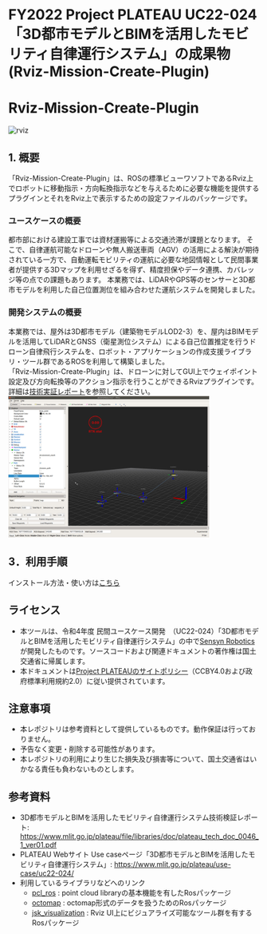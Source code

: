#  FY2022 Project PLATEAU UC22-024「3D都市モデルとBIMを活用したモビリティ自律運行システム」の成果物(Rviz-Mission-Create-Plugin)
# Rviz-Mission-Create-Plugin
![rviz](https://user-images.githubusercontent.com/79615787/227794142-3398e974-2feb-4d22-9627-8ed2c090678c.jpg)

## 1. 概要
「Rviz-Mission-Create-Plugin」は、ROSの標準ビューワソフトであるRviz上でロボットに移動指示・方向転換指示などを与えるために必要な機能を提供するプラグインとそれをRviz上で表示するための設定ファイルのパッケージです。


### ユースケースの概要
都市部における建設工事では資材運搬等による交通渋滞が課題となります。 そこで、自律運航可能なドローンや無人搬送車両（AGV）の活用による解決が期待されている一方で、自動運転モビリティの運航に必要な地図情報として民間事業者が提供する3Dマップを利用せざるを得ず、精度担保やデータ連携、カバレッジ等の点での課題もあります。 本業務では、LiDARやGPS等のセンサーと3D都市モデルを利用した自己位置測位を組み合わせた運航システムを開発しました。

### 開発システムの概要
本業務では、屋外は3D都市モデル（建築物モデルLOD2-3）を、屋内はBIMモデルを活用してLiDARとGNSS（衛星測位システム）による自己位置推定を行うドローン自律飛行システムを、ロボット・アプリケーションの作成支援ライブラリ・ツール群であるROSを利用して構築しました。  
「Rviz-Mission-Create-Plugin」は、ドローンに対してGUI上でウェイポイント設定及び方向転換等のアクション指示を行うことができるRvizプラグインです。  
詳細は[技術実証レポート](https://www.mlit.go.jp/plateau/file/libraries/doc/plateau_tech_doc_0046_1_ver01.pdf)を参照してください。
<img src="Documentation/resources/Usage/final_result.jpg" width="80%">

## 3．利用手順

 インストール方法・使い方は[こちら](https://project-plateau.github.io/PLATEAU-UC22-024-Rviz-Mission-Create-Plugin/)

## ライセンス
* 本ツールは、令和4年度 民間ユースケース開発　（UC22-024）「3D都市モデルとBIMを活用したモビリティ自律運行システム」の中で[Sensyn Robotics](https://www.sensyn-robotics.com/)が開発したものです。ソースコードおよび関連ドキュメントの著作権は国土交通省に帰属します。
* 本ドキュメントは[Project PLATEAUのサイトポリシー](https://www.mlit.go.jp/plateau/site-policy/)（CCBY4.0および政府標準利用規約2.0）に従い提供されています。

## 注意事項
* 本レポジトリは参考資料として提供しているものです。動作保証は行っておりません。
* 予告なく変更・削除する可能性があります。
* 本レポジトリの利用により生じた損失及び損害等について、国土交通省はいかなる責任も負わないものとします。

## 参考資料
* 3D都市モデルとBIMを活用したモビリティ自律運行システム技術検証レポート: https://www.mlit.go.jp/plateau/file/libraries/doc/plateau_tech_doc_0046_1_ver01.pdf
* PLATEAU Webサイト Use caseページ「3D都市モデルとBIMを活用したモビリティ自律運行システム」: https://www.mlit.go.jp/plateau/use-case/uc22-024/
* 利用しているライブラリなどへのリンク
  * [pcl_ros](http://wiki.ros.org/pcl_ros) : point cloud libraryの基本機能を有したRosパッケージ
  * [octomap](http://wiki.ros.org/octomap) : octomap形式のデータを扱うためのRosパッケージ
  * [jsk_visualization](http://wiki.ros.org/jsk_visualization) : Rviz UI上にビジュアライズ可能なツール群を有するRosパッケージ

